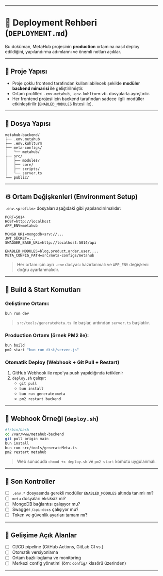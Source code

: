 
---

# 🚀 Deployment Rehberi (`DEPLOYMENT.md`)

Bu doküman, MetaHub projesinin **production** ortamına nasıl deploy edildiğini, yapılandırma adımlarını ve önemli notları açıklar.

---

## 🧱 Proje Yapısı

- Proje çoklu frontend tarafından kullanılabilecek şekilde **modüler backend mimarisi** ile geliştirilmiştir.
- Ortam profilleri `.env.metahub`, `.env.kuhlturm` vb. dosyalarla ayrıştırılır.
- Her frontend projesi için backend tarafından sadece ilgili modüller etkinleştirilir (`ENABLED_MODULES` listesi ile).

---

## 📁 Dosya Yapısı

```
metahub-backend/
├── .env.metahub
├── .env.kuhlturm
├── meta-configs/
│   └── metahub/
├── src/
│   ├── modules/
│   ├── core/
│   ├── scripts/
│   └── server.ts
└── public/
```

---

## ⚙️ Ortam Değişkenleri (Environment Setup)

`.env.<profile>` dosyaları aşağıdaki gibi yapılandırılmalıdır:

```env
PORT=5014
HOST=http://localhost
APP_ENV=metahub

MONGO_URI=mongodb+srv://...
JWT_SECRET=...
SWAGGER_BASE_URL=http://localhost:5014/api

ENABLED_MODULES=blog,product,order,user,...
META_CONFIG_PATH=src/meta-configs/metahub
```

> Her ortam için ayrı `.env` dosyası hazırlanmalı ve `APP_ENV` değişkeni doğru ayarlanmalıdır.

---

## 🔨 Build & Start Komutları

### Geliştirme Ortamı:

```bash
bun run dev
```

> `src/tools/generateMeta.ts` ile başlar, ardından `server.ts` başlatılır.

### Production Ortamı (örnek PM2 ile):

```bash
bun build
pm2 start "bun run dist/server.js"
```

### Otomatik Deploy (Webhook + Git Pull + Restart)

1. GitHub Webhook ile repo'ya push yapıldığında tetiklenir
2. `deploy.sh` çalışır:
   - `git pull`
   - `bun install`
   - `bun run generate:meta`
   - `pm2 restart backend`

---

## 🚀 Webhook Örneği (`deploy.sh`)

```bash
#!/bin/bash
cd /var/www/metahub-backend
git pull origin main
bun install
bun run src/tools/generateMeta.ts
pm2 restart metahub
```

> Web sunucuda `chmod +x deploy.sh` ve `pm2 start` komutu uygulanmalı.

---

## 🧪 Son Kontroller

- [ ] `.env.*` dosyasında gerekli modüller `ENABLED_MODULES` altında tanımlı mı?
- [ ] `meta` dosyaları eksiksiz mi?
- [ ] MongoDB bağlantısı çalışıyor mu?
- [ ] Swagger `/api-docs` çalışıyor mu?
- [ ] Token ve güvenlik ayarları tamam mı?

---

## 🧩 Gelişime Açık Alanlar

- [ ] CI/CD pipeline (GitHub Actions, GitLab CI vs.)
- [ ] Otomatik versiyonlama
- [ ] Ortam bazlı loglama ve monitoring
- [ ] Merkezi config yönetimi (örn: `config/` klasörü üzerinden)

---
